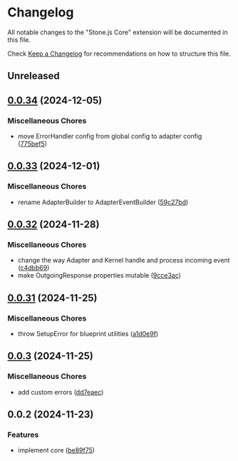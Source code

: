 # Changelog

All notable changes to the "Stone.js Core" extension will be documented in this file.

Check [Keep a Changelog](http://keepachangelog.com/) for recommendations on how to structure this file.

## Unreleased


## [0.0.34](https://github.com/stonemjs/core/compare/v0.0.33...v0.0.34) (2024-12-05)


### Miscellaneous Chores

* move ErrorHandler config from global config to adapter config ([775bef5](https://github.com/stonemjs/core/commit/775bef589e4302e7bceb11d58608ca782f3078c7))

## [0.0.33](https://github.com/stonemjs/core/compare/v0.0.32...v0.0.33) (2024-12-01)


### Miscellaneous Chores

* rename  AdapterBuilder to AdapterEventBuilder ([59c27bd](https://github.com/stonemjs/core/commit/59c27bdae04e7adc72d7c3e25cee704d5e04ce0c))

## [0.0.32](https://github.com/stonemjs/core/compare/v0.0.31...v0.0.32) (2024-11-28)


### Miscellaneous Chores

* change the way Adapter and Kernel handle and process incoming event ([c4dbb69](https://github.com/stonemjs/core/commit/c4dbb69a8c86aa6134b62f7d9cac7dabb444c749))
* make OutgoingResponse properties mutable ([9cce3ac](https://github.com/stonemjs/core/commit/9cce3accbbae4e07f941cf224818cba52006a712))

## [0.0.31](https://github.com/stonemjs/core/compare/v0.0.3...v0.0.31) (2024-11-25)


### Miscellaneous Chores

* throw SetupError for blueprint utilities ([a1d0e9f](https://github.com/stonemjs/core/commit/a1d0e9f001d3ced56e24beb77bf778d53bbcde5a))

## [0.0.3](https://github.com/stonemjs/core/compare/v0.0.2...v0.0.3) (2024-11-25)


### Miscellaneous Chores

* add custom errors ([dd7eaec](https://github.com/stonemjs/core/commit/dd7eaec566465ef84c36b87b824f8ea9ab76e8fa))

## 0.0.2 (2024-11-23)


### Features

* implement core ([be89f75](https://github.com/stonemjs/core/commit/be89f756f02a94c320588453a86b3e95bc4e060f))
